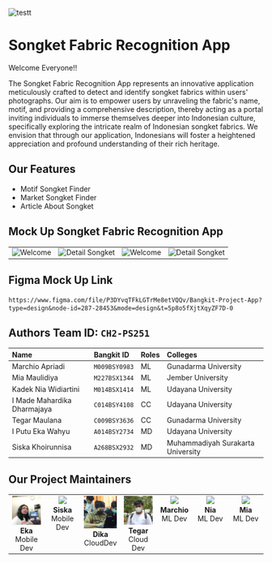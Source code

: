![testt](https://github.com/SongketFabricApp/.github/assets/90699197/8c953b9a-459d-4001-b1cf-223be139cbbf)

# Songket Fabric Recognition App

Welcome Everyone!!

The Songket Fabric Recognition App represents an innovative application meticulously crafted to detect and identify songket fabrics within users' photographs. Our aim is to empower users by unraveling the fabric's name, motif, and providing a comprehensive description, thereby acting as a portal inviting individuals to immerse themselves deeper into Indonesian culture, specifically exploring the intricate realm of Indonesian songket fabrics. We envision that through our application, Indonesians will foster a heightened appreciation and profound understanding of their rich heritage.

## Our Features
- Motif Songket Finder
- Market Songket Finder
- Article About Songket

## Mock Up Songket Fabric Recognition App

<table>
  <tr>
    <td align="center"><img src="https://github.com/SongketFabricApp/.github/assets/90699197/f90637c5-919d-4eca-8057-13ae7ffeb8b4" alt="Welcome" width="200"></td>
    <td align="center"><img src="https://github.com/SongketFabricApp/.github/assets/90699197/fb70cf7f-268c-4908-8e5b-7e122b152879" alt="Detail Songket" width="200"></td>
    <td align="center"><img src="https://github.com/SongketFabricApp/.github/assets/90699197/5e64b6c8-6f5a-4e8f-b955-56bda0880593" alt="Welcome" width="200"></td>
    <td align="center"><img src="https://github.com/SongketFabricApp/.github/assets/90699197/22acaf90-0ce9-4b6d-b77f-6a0716a165d6" alt="Detail Songket" width="200"></td>
  </tr>
</table>

## Figma Mock Up Link
```
https://www.figma.com/file/P3DYvqTFkLGTrMe8etVQQv/Bangkit-Project-App?type=design&node-id=287-28453&mode=design&t=5p8o5fXjtXqyZF7D-0
```

## Authors Team ID: `CH2-PS251`

| Name        | Bangkit ID            | Roles | Colleges |
| :--------------- | :-------------- |:------| :------|
| Marchio Apriadi           | `M009BSY0983`           | ML | Gunadarma University |
| Mia Maulidiya          | `M227BSX1344`           | ML | Jember University |
| Kadek Nia Widiartini          | `M014BSX1414`            | ML | Udayana University |
| I Made Mahardika Dharmajaya          | `C014BSY4108`            | CC | Udayana University |
| Tegar Maulana          | `C009BSY3636`           | CC | Gunadarma University |
| I Putu Eka Wahyu      | `A014BSY2734`           | MD | Udayana University |
| Siska Khoirunnisa      | `A268BSX2932`           | MD | Muhammadiyah Surakarta University |

## Our Project Maintainers 

<table>
  <tbody>
 <tr>
      <td align="center" valign="top" width="14.28%"><a href="https://hanzla.ga"><img src="https://github.com/SongketFabricApp/.github/blob/main/avatar/eka.jpg" width="100px;"/><br /><a><b>Eka</b></a></a><br /><a>Mobile Dev</a></td>
     <td align="center" valign="top" width="14.28%"><a href="https://hanzla.ga"><img src="https://github.com/SongketFabricApp/.github/assets/90699197/33636520-3260-48e9-b0cb-07dcd39a18fa" width="100px;"/><br /><a><b>Siska</b></a></a><br /><a>Mobile Dev</a></td>
      <td align="center" valign="top" width="14.28%"><a href="https://hanzla.ga"><img src="https://github.com/SongketFabricApp/.github/blob/main/avatar/dika.jpg" width="100px;""/><br /><a><b>Dika</b></a></a><br /><a>CloudDev</a></td>
     <td align="center" valign="top" width="14.28%"><a href="https://hanzla.ga"><img src="https://github.com/SongketFabricApp/.github/blob/main/avatar/tegar.JPG" width="100px;""/><br /><a><b>Tegar</b></a></a><br /><a>Cloud Dev</a></td>
     <td align="center" valign="top" width="14.28%"><a href="https://hanzla.ga"><img src="https://github.com/SongketFabricApp/.github/assets/90699197/94f4ad4d-2796-4ed2-aa94-486b787de7d3" width="100px;""/><br /><a><b>Marchio</b></a></a><br /><a>ML Dev</a></td>
     <td align="center" valign="top" width="14.28%"><a href="https://hanzla.ga"><img src="https://github.com/SongketFabricApp/.github/assets/90699197/e99bbe2a-d7ca-4b32-a337-4627f3665762" width="100px;"/><br /><a><b>Nia</b></a></a><br /><a>ML Dev</a></td>
      <td align="center" valign="top" width="14.28%"><a href="https://hanzla.ga"><img src="https://github.com/SongketFabricApp/.github/assets/90699197/59d7999d-4e8d-4c82-baeb-7b25150907f1" width="100px;"/><br /><a><b>Mia</b></a></a><br /><a>ML Dev</a></td>
    </tr>
 </tbody>
</table>


